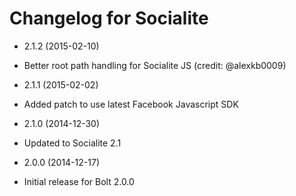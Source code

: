 # Changelog for Socialite

* 2.1.2 (2015-02-10)

 * Better root path handling for Socialite JS (credit: @alexkb0009)

* 2.1.1 (2015-02-02)

 * Added patch to use latest Facebook Javascript SDK

* 2.1.0 (2014-12-30)

 * Updated to Socialite 2.1

* 2.0.0 (2014-12-17)

 * Initial release for Bolt 2.0.0
